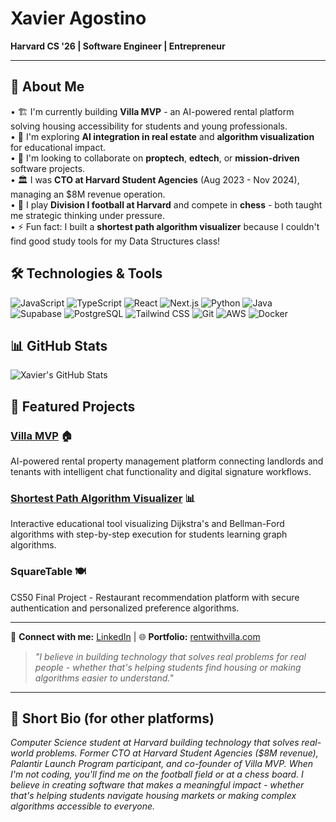 # Xavier Agostino

**Harvard CS '26 | Software Engineer | Entrepreneur**

---

## 🧠 About Me

• 🏗️ I'm currently building **Villa MVP** - an AI-powered rental platform solving housing accessibility for students and young professionals.  
• 🎯 I'm exploring **AI integration in real estate** and **algorithm visualization** for educational impact.  
• 🤝 I'm looking to collaborate on **proptech**, **edtech**, or **mission-driven** software projects.  
• 🏛️ I was **CTO at Harvard Student Agencies** (Aug 2023 - Nov 2024), managing an $8M revenue operation.  
• 🏈 I play **Division I football at Harvard** and compete in **chess** - both taught me strategic thinking under pressure.  
• ⚡ Fun fact: I built a **shortest path algorithm visualizer** because I couldn't find good study tools for my Data Structures class!

## 🛠️ Technologies & Tools

![JavaScript](https://img.shields.io/badge/-JavaScript-F7DF1E?style=flat&logo=javascript&logoColor=black)
![TypeScript](https://img.shields.io/badge/-TypeScript-3178C6?style=flat&logo=typescript&logoColor=white)
![React](https://img.shields.io/badge/-React-61DAFB?style=flat&logo=react&logoColor=black)
![Next.js](https://img.shields.io/badge/-Next.js-000000?style=flat&logo=nextdotjs&logoColor=white)
![Python](https://img.shields.io/badge/-Python-3776AB?style=flat&logo=python&logoColor=white)
![Java](https://img.shields.io/badge/-Java-007396?style=flat&logo=java&logoColor=white)
![Supabase](https://img.shields.io/badge/-Supabase-3ECF8E?style=flat&logo=supabase&logoColor=white)
![PostgreSQL](https://img.shields.io/badge/-PostgreSQL-336791?style=flat&logo=postgresql&logoColor=white)
![Tailwind CSS](https://img.shields.io/badge/-Tailwind%20CSS-38B2AC?style=flat&logo=tailwind-css&logoColor=white)
![Git](https://img.shields.io/badge/-Git-F05032?style=flat&logo=git&logoColor=white)
![AWS](https://img.shields.io/badge/-AWS-232F3E?style=flat&logo=amazon-aws&logoColor=white)
![Docker](https://img.shields.io/badge/-Docker-2496ED?style=flat&logo=docker&logoColor=white)

## 📊 GitHub Stats

![Xavier's GitHub Stats](https://github-readme-stats.vercel.app/api?username=XavierAgostino&show_icons=true&theme=dark&hide_border=true&count_private=true)

## 🚀 Featured Projects

### [Villa MVP](https://rentwithvilla.com) 🏠
AI-powered rental property management platform connecting landlords and tenants with intelligent chat functionality and digital signature workflows.

### [Shortest Path Algorithm Visualizer](https://shortest-path-visualizer-pi.vercel.app/) 📊
Interactive educational tool visualizing Dijkstra's and Bellman-Ford algorithms with step-by-step execution for students learning graph algorithms.

### SquareTable 🍽️
CS50 Final Project - Restaurant recommendation platform with secure authentication and personalized preference algorithms.

---

📧 **Connect with me:** [LinkedIn](https://linkedin.com/in/xavieragostino) | 🌐 **Portfolio:** [rentwithvilla.com](https://rentwithvilla.com)

> *"I believe in building technology that solves real problems for real people - whether that's helping students find housing or making algorithms easier to understand."*

---

## 📝 Short Bio (for other platforms)

*Computer Science student at Harvard building technology that solves real-world problems. Former CTO at Harvard Student Agencies ($8M revenue), Palantir Launch Program participant, and co-founder of Villa MVP. When I'm not coding, you'll find me on the football field or at a chess board. I believe in creating software that makes a meaningful impact - whether that's helping students navigate housing markets or making complex algorithms accessible to everyone.*
